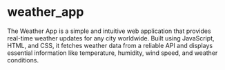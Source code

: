 # weather_app
The Weather App is a simple and intuitive web application that provides real-time weather updates for any city worldwide. Built using JavaScript, HTML, and CSS, it fetches weather data from a reliable API and displays essential information like temperature, humidity, wind speed, and weather conditions.
